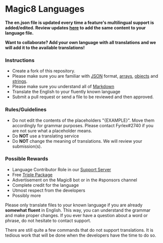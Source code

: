 # Magic8 Languages

**The en.json file is updated every time a feature's multilingual support is added/edited. Review updates [here](https://github.com/OfficialMagic8/Languages/commits/master/languages/en.json) to add the same content to your language file.**

**Want to collaborate? Add your own language with all translations and we will add it to the available translations!**

### Instructions
- Create a fork of this repository.
- Please make sure you are familiar with [JSON](https://developer.mozilla.org/en-US/docs/Learn/JavaScript/Objects/JSON) format, [arrays](https://developer.mozilla.org/en-US/docs/Web/JavaScript/Reference/Global_Objects/Array), [objects](https://developer.mozilla.org/en-US/docs/Web/JavaScript/Guide/Working_with_Objects) and [strings](https://developer.mozilla.org/en-US/docs/Web/JavaScript/Reference/Global_Objects/String).
- Please make sure you understand all of [Markdown](https://support.discord.com/hc/en-us/articles/210298617-Markdown-Text-101-Chat-Formatting-Bold-Italic-Underline-)
- Translate the English to your fluently known language
- Submit a pull request or send a file to be reviewed and then approved.

### Rules/Guidelines
- Do not edit the contents of the placeholders "{EXAMPLE}". Move them accordingly for grammar purposes. Please contact Fyrlex#2740 if you are not sure what a placeholder means.
- Do **NOT** use a translating service
- Do **NOT** change the meaning of translations. We will review your submission(s).

### Possible Rewards
- Language Contributor Role in our [Support Server](https://discord.gg/bUUggyCjvp)
- Free [Triple Package](https://magic8.gitbook.io/docs/info/premium#triple-package-usd-8-99-one-time-forever)
- Advertisement on the Magic8 bot or in the #sponsors channel
- Complete credit for the language
- Utmost respect from the developers
- Possibly more

Please only translate files to your known language if you are already **somewhat fluent** in English. This way, you can understand the grammar and make proper changes. If you ever have a question about a word or phrase, do not hesitate to contact support.

There are still quite a few commands that do not support translations. It is tedious work that will be done when the developers have the time to do so.

